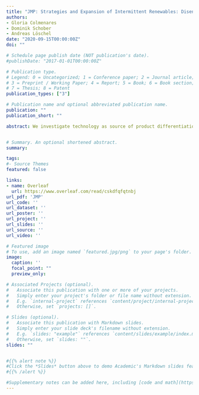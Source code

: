 ```yaml
---
title: "JMP: Strategies and Expansion of Intermittent Renewables: Disentangling Pass Through Costs in Electricity Markets"
authors:
- Gloria Colmenares
- Dominik Schober
- Andreas Löschel
date: "2020-09-15T00:00:00Z"
doi: ""

# Schedule page publish date (NOT publication's date).
#publishDate: "2017-01-01T00:00:00Z"

# Publication type.
# Legend: 0 = Uncategorized; 1 = Conference paper; 2 = Journal article;
# 3 = Preprint / Working Paper; 4 = Report; 5 = Book; 6 = Book section;
# 7 = Thesis; 8 = Patent
publication_types: ["3"]

# Publication name and optional abbreviated publication name.
publication: ""
publication_short: ""

abstract: We investigate technology as source of product differentiation on strategic behavior and wealth distribution in the German electricity market. We compare the performance of our model to a benchmark, using elasticity-adjusted markups, without bid data. We represent uncertainty on the demand side as intermittency of renewables or flexible demand response. We show that both model estimates converge at off-peak hours being robust to ramping cost and renewable forecast assumptions. Producers pass on fuel and CO2 costs differently with implications for reinforced European Emissions Trading regulation. Consumers are better off under a carbon price floor of euro25/tCO2, but producers are worse off, particularly at morning peak.


# Summary. An optional shortened abstract.
summary: 

tags:
#- Source Themes
featured: false

links:
- name: Overleaf
  url: https://www.overleaf.com/read/cskdfqfqtnbj
url_pdf: 'JMP'
url_code: ''
url_dataset: ''
url_poster: ''
url_project: ''
url_slides: ''
url_source: ''
url_video: ''

# Featured image
# To use, add an image named `featured.jpg/png` to your page's folder. 
image:
  caption: ''
  focal_point: ""
  preview_only: 

# Associated Projects (optional).
#   Associate this publication with one or more of your projects.
#   Simply enter your project's folder or file name without extension.
#   E.g. `internal-project` references `content/project/internal-project/index.md`.
#   Otherwise, set `projects: []`.

# Slides (optional).
#   Associate this publication with Markdown slides.
#   Simply enter your slide deck's filename without extension.
#   E.g. `slides: "example"` references `content/slides/example/index.md`.
#   Otherwise, set `slides: ""`.
slides: ""


#{{% alert note %}}
#Click the *Slides* button above to demo Academic's Markdown slides feature.
#{{% /alert %}}

#Supplementary notes can be added here, including [code and math](https://sourcethemes.com/academic/docs/writing-markdown-latex/).
---
```

